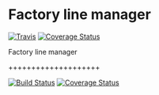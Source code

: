 # Factory line manager
[![Travis][build-badge]][build]
[![Coverage Status](https://coveralls.io/repos/github/akropivko/mavenci/badge.svg?branch=master)](https://coveralls.io/github/akropivko/mavenci?branch=master)


Factory line manager

[build-badge]: https://travis-ci.com/akropivko/mavenci.svg?branch=master
[build]: https://travis-ci.com/akropivko/mavenci

++++++++++++++++++++

[![Build Status](https://travis-ci.com/akropivko/mavenci.svg?branch=master)](https://travis-ci.com/akropivko/mavenci) 
[![Coverage Status](https://coveralls.io/repos/akropivko/mavenci/badge.png?branch=master)](https://coveralls.io/r/akropivko/mavenci?branch=master)